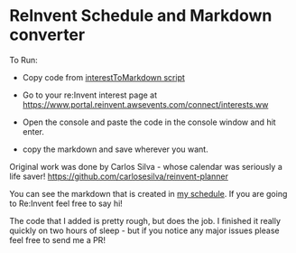 # ReInvent Schedule and Markdown converter

To Run:

- Copy code from [interestToMarkdown script](interestToMarkdown.js)

- Go to your re:Invent interest page at https://www.portal.reinvent.awsevents.com/connect/interests.ww

- Open the console and paste the code in the console window and hit enter.

- copy the markdown and save wherever you want.

Original work was done by Carlos Silva - whose calendar was seriously a life saver! https://github.com/carlosesilva/reinvent-planner

You can see the markdown that is created in [my schedule](./myschedule). If you are going to Re:Invent feel free to say hi!

The code that I added is pretty rough, but does the job. I finished it really quickly on two hours of sleep - but if you notice any major issues please feel free to send me a PR! 
